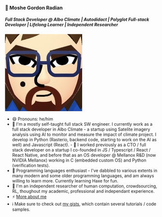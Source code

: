 ### 🦔 Moshe Gordon Radian
##### Full Stack Developer @ Albo Climate | Autodidact | Polyglot Full-stack Developer | Lifelong Learner | Independent Researcher
<img src="https://github.com/VehpuS/VehpuS/raw/master/IMG_8510.jpeg" />

- 😄 Pronouns: he/him
- 🔭 I'm a mostly self-taught full stack SW engineer. I currently work as a full stack developer in Albo Climate - a startup using Satelite imagery analysis using AI to monitor and measure the impact of climate project. I develop in Python (Rasterio, backend code, starting to work on the AI as well) and Javascript (React). - 📜 I worked previously as a CTO / full stack developer on a startup I co-founded in JS / Typescript / React / React Native, and before that as an OS developer @ Mellanox R&D (now NVIDIA Mellanox) working in C (embedded custom OS) and Python (verification tests).
- 🌱 Programming languages enthusiast - I've dabbled to various extents in many modern and some older programming languages, and am always willing to learn more. Currently learning Haxe for fun.
- 💬 I'm an independent researcher of human computation, crowdsourcing, RL, thoughout my academic, professional and independant experience.
- ⚡ [More about me](https://about.me/vehpus)
- :information_source: Make sure to check out [my gists](https://gist.github.com/VehpuS), which contain several tutorials / code samples.

<!--
**VehpuS/VehpuS** is a ✨ _special_ ✨ repository because its `README.md` (this file) appears on your GitHub profile.

Here are some ideas to get you started:
👋

- 🔭 I’m currently working on ...
- 🌱 I’m currently learning ...
- 👯 I’m looking to collaborate on ...
- 🤔 I’m looking for help with ...
- 💬 Ask me about ...
- 📫 How to reach me: ...
- 😄 Pronouns: ...
- ⚡ Fun fact: ...
-->
